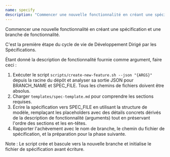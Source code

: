 ```yaml
---
name: specify
description: "Commencer une nouvelle fonctionnalité en créant une spécification et une branche de fonctionnalité. C'est la première étape du cycle de vie de Développement Dirigé par les Spécifications."
---
```


Commencer une nouvelle fonctionnalité en créant une spécification et une branche de fonctionnalité.

C'est la première étape du cycle de vie de Développement Dirigé par les Spécifications.

Étant donné la description de fonctionnalité fournie comme argument, faire ceci :

1. Exécuter le script `scripts/create-new-feature.sh --json "{ARGS}"` depuis la racine du dépôt et analyser sa sortie JSON pour BRANCH_NAME et SPEC_FILE. Tous les chemins de fichiers doivent être absolus.
2. Charger `templates/spec-template.md` pour comprendre les sections requises.
3. Écrire la spécification vers SPEC_FILE en utilisant la structure de modèle, remplaçant les placeholders avec des détails concrets dérivés de la description de fonctionnalité (arguments) tout en préservant l'ordre des sections et les en-têtes.
4. Rapporter l'achèvement avec le nom de branche, le chemin du fichier de spécification, et la préparation pour la phase suivante.

Note : Le script crée et bascule vers la nouvelle branche et initialise le fichier de spécification avant écriture.